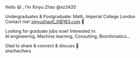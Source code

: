 Hello :smiley: , I’m Xinyu Zhao @xz3420

Undergraduates & Postgraduate: Math, Imperial College London \
Contact me!  xinyuzhao0_0@163.com :sunflower: 

Looking for graduate jobs now!  Interested in: \
AI engineering, Machine learning, Consulting, Bioinfomatics...

Glad to share & connect & discuss :raised_hands: \
she/her/hers

<!---
xz3420/xz3420 is a ✨ special ✨ repository because its `README.md` (this file) appears on your GitHub profile.
You can click the Preview link to take a look at your changes.
--->
